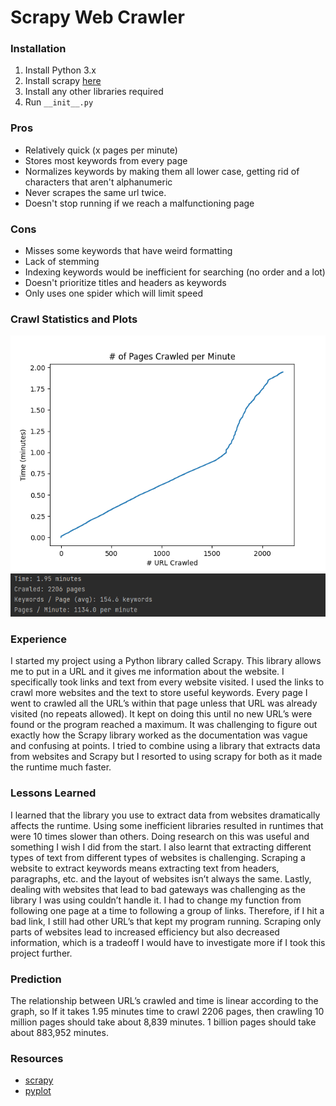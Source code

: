 # Scrapy Web Crawler

### Installation
1. Install Python 3.x
2. Install scrapy [here](https://docs.scrapy.org/en/latest/intro/install.html)
3. Install any other libraries required
4. Run ```__init__.py```

### Pros
* Relatively quick (x pages per minute)
* Stores most keywords from every page
* Normalizes keywords by making them all lower case, getting rid of characters that aren't alphanumeric
* Never scrapes the same url twice.
* Doesn't stop running if we reach a malfunctioning page


### Cons
* Misses some keywords that have weird formatting
* Lack of stemming
* Indexing keywords would be inefficient for searching (no order and a lot)
* Doesn't prioritize titles and headers as keywords
* Only uses one spider which will limit speed

### Crawl Statistics and Plots
![plot](web_crawler/images/4675_plot.png)
![stats](web_crawler/images/4675_stats.PNG)

### Experience
I started my project using a Python library called Scrapy. This library allows me to put in a URL and it gives me information about the website. I specifically took links and text from every website visited. I used the links to crawl more websites and the text to store useful keywords. Every page I went to crawled all the URL’s within that page unless that URL was already visited (no repeats allowed). It kept on doing this until no new URL’s were found or the program reached a maximum. It was challenging to figure out exactly how the Scrapy library worked as the documentation was vague and confusing at points. I tried to combine using a library that extracts data from websites and Scrapy but I resorted to using scrapy for both as it made the runtime much faster.

### Lessons Learned
I learned that the library you use to extract data from websites dramatically affects the runtime. Using some inefficient libraries resulted in runtimes that were 10 times slower than others. Doing research on this was useful and something I wish I did from the start. I also learnt that extracting different types of text from different types of websites is challenging. Scraping a website to extract keywords means extracting text from headers, paragraphs, etc. and the layout of websites isn’t always the same. Lastly, dealing with websites that lead to bad gateways was challenging as the library I was using couldn’t handle it. I had to change my function from following one page at a time to following a group of links. Therefore, if I hit a bad link, I still had other URL’s that kept my program running. Scraping only parts of websites lead to increased efficiency but also decreased information, which is a tradeoff I would have to investigate more if I took this project further.

### Prediction
The relationship between URL’s crawled and time is linear according to the graph, so If it takes 1.95 minutes time to crawl 2206 pages, then crawling 10 million pages should take about 8,839 minutes. 1 billion pages should take about 883,952 minutes.

### Resources
* [scrapy](https://scrapy.org/)
* [pyplot](https://matplotlib.org/stable/index.html)

